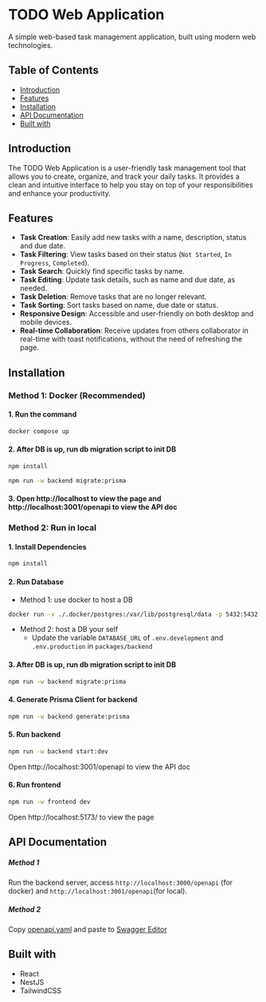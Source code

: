 # TODO Web Application

A simple web-based task management application, built using modern web technologies.

## Table of Contents
- [Introduction](#introduction)
- [Features](#features)
- [Installation](#installation)
- [API Documentation](#api-documentation)
- [Built with](#built-with)

## Introduction

The TODO Web Application is a user-friendly task management tool that allows you to create, organize, and track your daily tasks. It provides a clean and intuitive interface to help you stay on top of your responsibilities and enhance your productivity.

## Features

- **Task Creation**: Easily add new tasks with a name, description, status and due date.
- **Task Filtering**: View tasks based on their status (`Not Started`, `In Progress`, `Completed`).
- **Task Search**: Quickly find specific tasks by name.
- **Task Editing**: Update task details, such as name and due date, as needed.
- **Task Deletion**: Remove tasks that are no longer relevant.
- **Task Sorting**: Sort tasks based on name, due date or status.
- **Responsive Design**: Accessible and user-friendly on both desktop and mobile devices.
- **Real-time Collaboration**: Receive updates from others collaborator in real-time  with toast notifications, without the need of refreshing the page.

## Installation




### Method 1: Docker (Recommended)
#### 1. Run the command
```bash
docker compose up
```
#### 2. After DB is up, run db migration script to init DB
```bash
npm install
```
```bash
npm run -w backend migrate:prisma
```
#### 3. Open http://localhost to view the page and http://localhost:3001/openapi to view the API doc


### Method 2: Run in local
#### 1. Install Dependencies
```bash
npm install
```

#### 2. Run Database
 - Method 1:  use docker to host a DB
 ```bash
 docker run -v ./.docker/postgres:/var/lib/postgresql/data -p 5432:5432 -e POSTGRES_PASSWORD=postgres -e POSTGRES_DB=todo-list-web-app postgres 
 ```
 - Method 2: host a DB your self
	- Update the variable `DATABASE_URL` of `.env.development` and `.env.production` in `packages/backend`

#### 3. After DB is up, run db migration script to init DB
```bash
npm run -w backend migrate:prisma
```

#### 4. Generate Prisma Client for backend
```bash
npm run -w backend generate:prisma
```

#### 5. Run backend
```bash
npm run -w backend start:dev
```
Open http://localhost:3001/openapi to view the API doc

#### 6. Run frontend
```bash
npm run -w frontend dev
```
Open http://localhost:5173/ to view the page

## API Documentation

##### Method 1
Run the backend server, access `http://localhost:3000/openapi` (for docker)  and `http://localhost:3001/openapi`(for local).

##### Method 2
Copy [openapi.yaml](https://github.com/samor0412/TODO-List-Web-App/blob/main/doc/openapi.yaml "openapi.yaml") and paste to [Swagger Editor](https://editor.swagger.io/ "Swagger Editor")

## Built with
- React
- NestJS
- TailwindCSS
